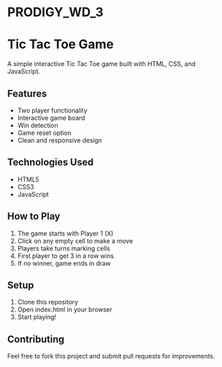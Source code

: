 # PRODIGY_WD_3
# Tic Tac Toe Game

A simple interactive Tic Tac Toe game built with HTML, CSS, and JavaScript.

## Features
- Two player functionality
- Interactive game board
- Win detection
- Game reset option
- Clean and responsive design

## Technologies Used
- HTML5
- CSS3
- JavaScript

## How to Play
1. The game starts with Player 1 (X)
2. Click on any empty cell to make a move
3. Players take turns marking cells
4. First player to get 3 in a row wins
5. If no winner, game ends in draw

## Setup
1. Clone this repository
2. Open index.html in your browser
3. Start playing!

## Contributing
Feel free to fork this project and submit pull requests for improvements.
